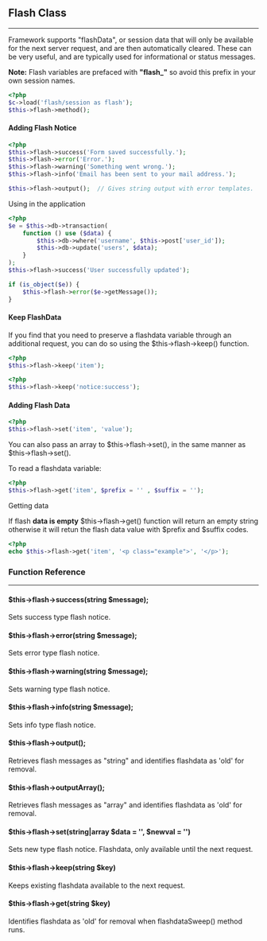 
## Flash Class

------

Framework supports "flashData", or session data that will only be available for the next server request, and are then automatically cleared. These can be very useful, and are typically used for informational or status messages.

**Note:** Flash variables are prefaced with <b>"flash_"</b> so avoid this prefix in your own session names.

```php
<?php
$c->load('flash/session as flash');
$this->flash->method();
```

#### Adding Flash Notice

```php
<?php
$this->flash->success('Form saved successfully.');
$this->flash->error('Error.');
$this->flash->warning('Something went wrong.');
$this->flash->info('Email has been sent to your mail address.');

$this->flash->output();  // Gives string output with error templates.
```

Using in the application

```php
<?php
$e = $this->db->transaction(
    function () use ($data) {
        $this->db->where('username', $this->post['user_id']);
        $this->db->update('users', $data);
    }
);
$this->flash->success('User successfully updated');

if (is_object($e)) {
    $this->flash->error($e->getMessage());
}
```

#### Keep FlashData

If you find that you need to preserve a flashdata variable through an additional request, you can do so using the $this->flash->keep() function.

```php
<?php
$this->flash->keep('item');
```

```php
<?php
$this->flash->keep('notice:success');
```

#### Adding Flash Data

```php
<?php
$this->flash->set('item', 'value');
```
You can also pass an array to $this->flash->set(), in the same manner as $this->flash->set().

To read a flashdata variable:

```php
<?php
$this->flash->get('item', $prefix = '' , $suffix = '');

```
Getting data

If flash **data is empty** $this->flash->get() function will return an empty string otherwise it will retun the flash data value with $prefix and $suffix codes.

```php
<?php
echo $this->flash->get('item', '<p class="example">', '</p>');
```

### Function Reference

------

#### $this->flash->success(string $message);

Sets success type flash notice.

#### $this->flash->error(string $message);

Sets error type flash notice.

#### $this->flash->warning(string $message);

Sets warning type flash notice.

#### $this->flash->info(string $message);

Sets info type flash notice.

#### $this->flash->output();

Retrieves flash messages as "string" and identifies flashdata as 'old' for removal.

#### $this->flash->outputArray();

Retrieves flash messages as "array" and identifies flashdata as 'old' for removal.

#### $this->flash->set(string|array $data = '', $newval = '')

Sets new type flash notice. Flashdata, only available until the next request.

#### $this->flash->keep(string $key)

Keeps existing flashdata available to the next request.

#### $this->flash->get(string $key)

Identifies flashdata as 'old' for removal when flashdataSweep() method runs.